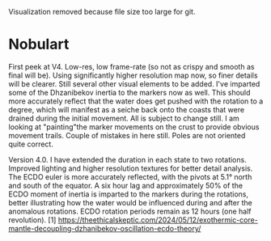 Visualization removed because file size too large for git.

# Nobulart

First peek at V4. Low-res, low frame-rate (so not as crispy and smooth as final will be). Using  significantly higher resolution map now, so finer details will be clearer. Still several other visual elements to be added. I've imparted some of the Dhzanibekov inertia to the markers now as well. This should more accurately reflect that the water does get pushed with the rotation to a degree, which will manifest as a seiche back onto the coasts that were drained during the initial movement. All is subject to change still. I am looking at "painting"the marker movements on the crust to provide obvious movement trails. Couple of mistakes in here still. Poles are not oriented quite correct.

Version 4.0. I have extended the duration in each state to two rotations. Improved lighting and higher resolution textures for better detail analysis. The ECDO euler is more accurately reflected, with the pivots at 5.1° north and south of the equator. A six hour lag and approximately 50% of the ECDO moment of inertia is imparted to the markers during the rotations, better illustrating how the water would be influenced during and after the anomalous rotations. ECDO rotation periods remain as 12 hours (one half revolution).
[1] https://theethicalskeptic.com/2024/05/12/exothermic-core-mantle-decoupling-dzhanibekov-oscillation-ecdo-theory/